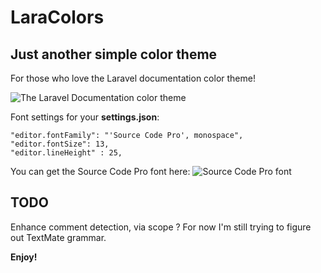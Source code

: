 # LaraColors
## Just another simple color theme
For those who love the Laravel documentation color theme!

![The Laravel Documentation color theme](https://i.imgur.com/ysiF3FU.png)

Font settings for your **settings.json**:

```
"editor.fontFamily": "'Source Code Pro', monospace",
"editor.fontSize": 13,
"editor.lineHeight" : 25,
```

You can get the Source Code Pro font here:
![Source Code Pro font](https://fonts.google.com/specimen/Source+Code+Pro)

## TODO
Enhance comment detection, via scope ? For now I'm still trying to figure out TextMate grammar.

**Enjoy!**